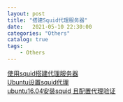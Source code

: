 ```yaml
---                
layout: post                
title: "搭建Squid代理服务器" 
date:   2021-05-10 22:30:00                 
categories: "Others"                
catalog: true                
tags:                 
    - Others                
---      
```




[使用squid搭建代理服务器](https://www.hawu.me/operation/852)  
[Ubuntu设置squid代理](https://www.cnblogs.com/antoon/p/4496904.html)  
[ubuntu16.04安装squid 且配置代理验证](https://blog.csdn.net/wto882dim/article/details/88905394)  